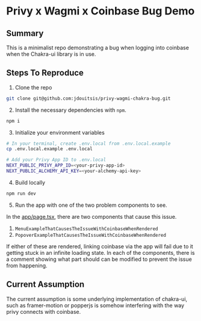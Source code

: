 # Privy x Wagmi x Coinbase Bug Demo

## Summary

This is a minimalist repo demonstrating a bug when logging into coinbase when the Chakra-ui library is in use.

## Steps To Reproduce

1. Clone the repo

```sh
git clone git@github.com:jdouitsis/privy-wagmi-chakra-bug.git
```

2. Install the necessary dependencies with `npm`.

```sh
npm i
```

3. Initialize your environment variables

```sh
# In your terminal, create .env.local from .env.local.example
cp .env.local.example .env.local

# Add your Privy App ID to .env.local
NEXT_PUBLIC_PRIVY_APP_ID=<your-privy-app-id>
NEXT_PUBLIC_ALCHEMY_API_KEY=<your-alchemy-api-key>
```

4. Build locally

```sh
npm run dev
```

5. Run the app with one of the two problem components to see.

In the [app/page.tsx](./app/page.tsx), there are two components that cause this issue.

1. `MenuExampleThatCausesTheIssueWithCoinbaseWhenRendered`
2. `PopoverExampleThatCausesTheIssueWithCoinbaseWhenRendered`

If either of these are rendered, linking coinbase via the app will fail due to it getting stuck in an infinite loading state. In each of the components, there is a
comment showing what part should can be modified to prevent the issue from happening.

## Current Assumption

The current assumption is some underlying implementation of chakra-ui, such as framer-motion or popperjs is somehow interfering with the way privy connects with coinbase.
